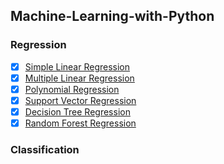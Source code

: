 ## Machine-Learning-with-Python

### Regression
- [x] [Simple Linear Regression](https://github.com/surejyaa/Machine-Learning-with-Python/blob/main/Regression/01.Simple_Linear_Regression.ipynb)
- [x] [Multiple Linear Regression](https://github.com/surejyaa/Machine-Learning-with-Python/blob/main/Regression/02.Multiple_Linear_Regression.ipynb)
- [x] [Polynomial Regression](https://github.com/surejyaa/Machine-Learning-with-Python/blob/main/Regression/03.Polynomial_Regression.ipynb)
- [x] [Support Vector Regression](https://github.com/surejyaa/Machine-Learning-with-Python/blob/main/Regression/04.Support_Vector_Regression.ipynb)
- [x] [Decision Tree Regression](https://github.com/surejyaa/Machine-Learning-with-Python/blob/main/Regression/05.Decision_Tree_Regression.ipynb)
- [x] [Random Forest  Regression](https://github.com/surejyaa/Machine-Learning-with-Python/blob/main/Regression/06.Random_Forest_Regression.ipynb)

### Classification
